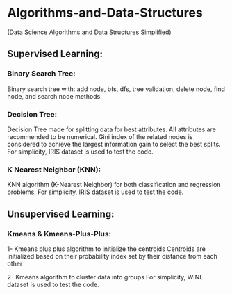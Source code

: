 # Algorithms-and-Data-Structures
(Data Science Algorithms and Data Structures Simplified)


## Supervised Learning:

### Binary Search Tree:
Binary search tree with: add node, bfs, dfs, tree validation, delete node, find node, and search node methods.


### Decision Tree:
Decision Tree made for splitting data for best attributes. All attributes are recommended to be numerical. 
Gini index of the related nodes is considered to achieve the largest information gain to select the best splits.
For simplicity, IRIS dataset is used to test the code. 


### K Nearest Neighbor (KNN):
KNN algorithm (K-Nearest Neighbor) for both classification and regression problems. 
For simplicity, IRIS dataset is used to test the code. 




## Unsupervised Learning:

### Kmeans & Kmeans-Plus-Plus:
1- Kmeans plus plus algorithm to initialize the centroids 
Centroids are initialized based on their probability index set by their distance from each other

2- Kmeans algorithm to cluster data into groups
For simplicity, WINE dataset is used to test the code. 

